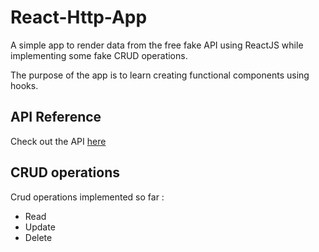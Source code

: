 # React-Http-App

A simple app to render data from the free fake API using ReactJS while 
implementing some fake CRUD operations.

The purpose of the app is to learn creating functional components using hooks.

## API Reference

Check out the API [here](https://jsonplaceholder.typicode.com/)

## CRUD operations
Crud operations implemented so far :
- Read
- Update
- Delete
